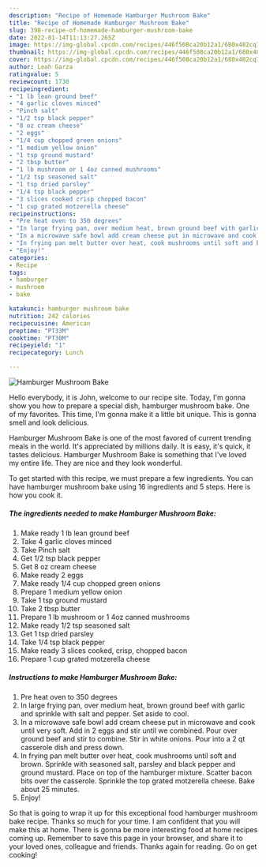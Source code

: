 ```yaml
---
description: "Recipe of Homemade Hamburger Mushroom Bake"
title: "Recipe of Homemade Hamburger Mushroom Bake"
slug: 398-recipe-of-homemade-hamburger-mushroom-bake
date: 2022-01-14T11:13:27.265Z
image: https://img-global.cpcdn.com/recipes/446f508ca20b12a1/680x482cq70/hamburger-mushroom-bake-recipe-main-photo.jpg
thumbnail: https://img-global.cpcdn.com/recipes/446f508ca20b12a1/680x482cq70/hamburger-mushroom-bake-recipe-main-photo.jpg
cover: https://img-global.cpcdn.com/recipes/446f508ca20b12a1/680x482cq70/hamburger-mushroom-bake-recipe-main-photo.jpg
author: Leah Garza
ratingvalue: 5
reviewcount: 1730
recipeingredient:
- "1 lb lean ground beef"
- "4 garlic cloves minced"
- "Pinch salt"
- "1/2 tsp black pepper"
- "8 oz cream cheese"
- "2 eggs"
- "1/4 cup chopped green onions"
- "1 medium yellow onion"
- "1 tsp ground mustard"
- "2 tbsp butter"
- "1 lb mushroom or 1 4oz canned mushrooms"
- "1/2 tsp seasoned salt"
- "1 tsp dried parsley"
- "1/4 tsp black pepper"
- "3 slices cooked crisp chopped bacon"
- "1 cup grated motzerella cheese"
recipeinstructions:
- "Pre heat oven to 350 degrees"
- "In large frying pan, over medium heat, brown ground beef with garlic and sprinkle with salt and pepper. Set aside to cool."
- "In a microwave safe bowl add cream cheese put in microwave and cook until very soft. Add in 2 eggs and stir until we combined. Pour over ground beef and stir to combine. Stir in white onions. Pour into a 2 qt casserole dish and press down."
- "In frying pan melt butter over heat, cook mushrooms until soft and brown. Sprinkle with seasoned salt, parsley and black pepper and ground mustard. Place on top of the hamburger mixture. Scatter bacon bits over the casserole. Sprinkle the top grated motzerella cheese. Bake about 25 minutes."
- "Enjoy!"
categories:
- Recipe
tags:
- hamburger
- mushroom
- bake

katakunci: hamburger mushroom bake 
nutrition: 242 calories
recipecuisine: American
preptime: "PT33M"
cooktime: "PT30M"
recipeyield: "1"
recipecategory: Lunch

---
```



![Hamburger Mushroom Bake](https://img-global.cpcdn.com/recipes/446f508ca20b12a1/680x482cq70/hamburger-mushroom-bake-recipe-main-photo.jpg)

Hello everybody, it is John, welcome to our recipe site. Today, I'm gonna show you how to prepare a special dish, hamburger mushroom bake. One of my favorites. This time, I'm gonna make it a little bit unique. This is gonna smell and look delicious.



Hamburger Mushroom Bake is one of the most favored of current trending meals in the world. It's appreciated by millions daily. It is easy, it's quick, it tastes delicious. Hamburger Mushroom Bake is something that I've loved my entire life. They are nice and they look wonderful.


To get started with this recipe, we must prepare a few ingredients. You can have hamburger mushroom bake using 16 ingredients and 5 steps. Here is how you cook it.

<!--inarticleads1-->

##### The ingredients needed to make Hamburger Mushroom Bake:

1. Make ready 1 lb lean ground beef
1. Take 4 garlic cloves minced
1. Take Pinch salt
1. Get 1/2 tsp black pepper
1. Get 8 oz cream cheese
1. Make ready 2 eggs
1. Make ready 1/4 cup chopped green onions
1. Prepare 1 medium yellow onion
1. Take 1 tsp ground mustard
1. Take 2 tbsp butter
1. Prepare 1 lb mushroom or 1 4oz canned mushrooms
1. Make ready 1/2 tsp seasoned salt
1. Get 1 tsp dried parsley
1. Take 1/4 tsp black pepper
1. Make ready 3 slices cooked, crisp, chopped bacon
1. Prepare 1 cup grated motzerella cheese




<!--inarticleads2-->

##### Instructions to make Hamburger Mushroom Bake:

1. Pre heat oven to 350 degrees
1. In large frying pan, over medium heat, brown ground beef with garlic and sprinkle with salt and pepper. Set aside to cool.
1. In a microwave safe bowl add cream cheese put in microwave and cook until very soft. Add in 2 eggs and stir until we combined. Pour over ground beef and stir to combine. Stir in white onions. Pour into a 2 qt casserole dish and press down.
1. In frying pan melt butter over heat, cook mushrooms until soft and brown. Sprinkle with seasoned salt, parsley and black pepper and ground mustard. Place on top of the hamburger mixture. Scatter bacon bits over the casserole. Sprinkle the top grated motzerella cheese. Bake about 25 minutes.
1. Enjoy!




So that is going to wrap it up for this exceptional food hamburger mushroom bake recipe. Thanks so much for your time. I am confident that you will make this at home. There is gonna be more interesting food at home recipes coming up. Remember to save this page in your browser, and share it to your loved ones, colleague and friends. Thanks again for reading. Go on get cooking!
